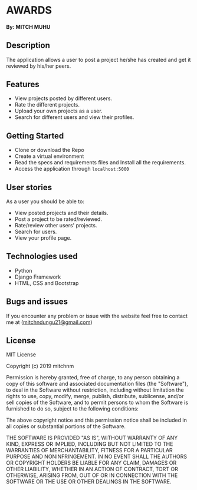 # AWARDS

#### By: **MITCH MUHU**

## Description

The application allows a user to post a project he/she has created and get it reviewed by his/her peers.

## Features
* View projects posted by different users.
* Rate the different projects.
* Upload your own projects as a user.
* Search for different users and view their profiles.

## Getting Started

* Clone or download the Repo
* Create a virtual environment
* Read the specs and requirements files and Install all the requirements.
* Access the application through `localhost:5000`

## User stories
As a user you should be able to:
* View posted projects and their details.
* Post a project to be rated/reviewed.
* Rate/review other users' projects.
* Search for users.
* View your profile page.

## Technologies used

* Python
* Django Framework
* HTML, CSS and Bootstrap

## Bugs and issues

If you encounter any problem or issue with the website feel free to contact me at (mitchndungu21@gmail.com)

## License

MIT License

Copyright (c) 2019 mitchnm

Permission is hereby granted, free of charge, to any person obtaining a copy
of this software and associated documentation files (the "Software"), to deal
in the Software without restriction, including without limitation the rights
to use, copy, modify, merge, publish, distribute, sublicense, and/or sell
copies of the Software, and to permit persons to whom the Software is
furnished to do so, subject to the following conditions:

The above copyright notice and this permission notice shall be included in all
copies or substantial portions of the Software.

THE SOFTWARE IS PROVIDED "AS IS", WITHOUT WARRANTY OF ANY KIND, EXPRESS OR
IMPLIED, INCLUDING BUT NOT LIMITED TO THE WARRANTIES OF MERCHANTABILITY,
FITNESS FOR A PARTICULAR PURPOSE AND NONINFRINGEMENT. IN NO EVENT SHALL THE
AUTHORS OR COPYRIGHT HOLDERS BE LIABLE FOR ANY CLAIM, DAMAGES OR OTHER
LIABILITY, WHETHER IN AN ACTION OF CONTRACT, TORT OR OTHERWISE, ARISING FROM,
OUT OF OR IN CONNECTION WITH THE SOFTWARE OR THE USE OR OTHER DEALINGS IN THE
SOFTWARE.